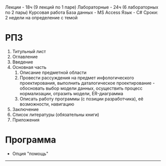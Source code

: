 Лекции - 18ч (9 лекций по 1 паре)
Лабораторные - 24ч (6 лабораторных по 2 пары)
Курсовая работа
База данных - MS Access
Язык - C#
Сроки:
2 недели на определение с темой
# РПЗ
1. Титульный лист
2. Оглавление
3. Введение
4. Основная часть
	1. Описание предметной области
	2. Провести рассуждения на предмет инфологического проектирования, выполнить даталогическое проектирование - обосновать выбор модели данных, осуществить процесс нормализации, отразить модели, ER-диаграмма
	3. Описать работу программы (с позиции разработчика), её возможности, навигацию
5. Заключение
6. Список литературы (обязательны книги)
7. Приложения
# Программа
- Опция "помощь"
___
